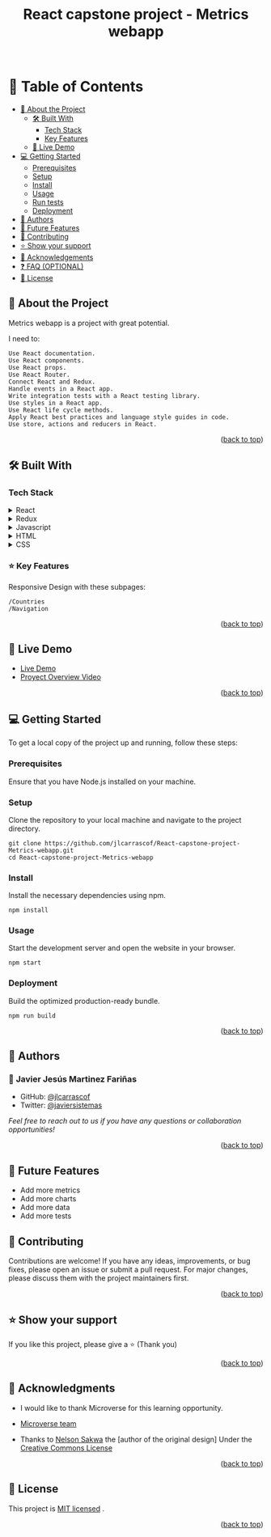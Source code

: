 <a name="readme-top"></a>
  
<div align="center">
  <br/>

  <h1><b>React capstone project - Metrics webapp</b></h1>

  <br/>
</div>

<!-- TABLE OF CONTENTS -->
# 📗 Table of Contents

- [📖 About the Project](#about-project)
  - [🛠 Built With](#built-with)
    - [Tech Stack](#tech-stack)
    - [Key Features](#key-features)
  - [🚀 Live Demo](#live-demo)
- [💻 Getting Started](#getting-started)
  - [Prerequisites](#prerequisites)
  - [Setup](#setup)
  - [Install](#install)
  - [Usage](#usage)
  - [Run tests](#run-tests)
  - [Deployment](#deployment)
- [👥 Authors](#authors)
- [🔭 Future Features](#future-features)
- [🤝 Contributing](#contributing)
- [⭐️ Show your support](#support)
- [🙏 Acknowledgements](#acknowledgements)
- [❓ FAQ (OPTIONAL)](#faq)
- [📝 License](#license)

<!-- DESCRIPTION -->
## 📖 About the Project <a name="#about-project"></a>

Metrics webapp is a project with great potential.

I need to:
 
    Use React documentation.
    Use React components.
    Use React props.
    Use React Router.
    Connect React and Redux.
    Handle events in a React app.
    Write integration tests with a React testing library.
    Use styles in a React app.
    Use React life cycle methods.
    Apply React best practices and language style guides in code.
    Use store, actions and reducers in React.


<p align="right">(<a href="#readme-top">back to top</a>)</p>

## 🛠 Built With <a name="built-with"></a>

### Tech Stack <a name="tech-stack"></a>

<details>
  <summary>React</summary>
  <ul>
    <li><a href="https://reactjs.org/">React.js</a></li>
  </ul>
</details>

<details>
  <summary>Redux</summary>
  <ul>
    <li><a href="#">Redux</a></li>
  </ul>
</details>
<details>
  <summary>Javascript</summary>
  <ul>
    <li><a href="#">Javascript</a></li>
  </ul>
</details>

<details>
<summary>HTML</summary>
  <ul>
    <li><a href="#">HTML</a></li>
  </ul>
</details>

<details>
<summary>CSS</summary>
  <ul>
    <li><a href="#">CSS</a></li>
  </ul>
</details>

<!-- FEATURES -->

### ⭐️ Key Features <a name="key-features"></a>

Responsive Design with these subpages:

    /Countries
    /Navigation

<p align="right">(<a href="#readme-top">back to top</a>)</p>

## 🚀 Live Demo <a name="live-demo"></a>

- [Live Demo](https://react-capstone-project-metrics-webapp-fawc.onrender.com)
- [Proyect Overview Video]()

<p align="right">(<a href="#readme-top">back to top</a>)</p>

<!-- GETTING STARTED -->
## 💻 Getting Started <a name="getting-started"></a>

To get a local copy of the project up and running, follow these steps:

### Prerequisites
Ensure that you have Node.js installed on your machine.

### Setup
Clone the repository to your local machine and navigate to the project directory.

```shell
git clone https://github.com/jlcarrascof/React-capstone-project-Metrics-webapp.git
cd React-capstone-project-Metrics-webapp
```

### Install
Install the necessary dependencies using npm.

```shell
npm install
```

### Usage
Start the development server and open the website in your browser.

```shell
npm start
```

### Deployment
Build the optimized production-ready bundle.

```shell
npm run build
```

<p align="right">(<a href="#readme-top">back to top</a>)</p>

<!-- AUTHORS -->
## 👥 Authors <a name="authors"></a>

### 👤 **Javier Jesús Martinez Fariñas**  

  - GitHub: [@jlcarrascof](https://github.com/jlcarrascof)
  - Twitter: [@javiersistemas](https://twitter.com/javiersistemas)

  _Feel free to reach out to us if you have any questions or collaboration opportunities!_


<p align="right">(<a href="#readme-top">back to top</a>)</p>

<!-- FUTURE FEATURES -->

## 🔭 Future Features <a name="future-features"></a>

- Add more metrics
- Add more charts
- Add more data
- Add more tests

<!-- CONTRIBUTING -->
## 🤝 Contributing <a name="contributing"></a>

Contributions are welcome! If you have any ideas, improvements, or bug fixes, please open an issue or submit a pull request. For major changes, please discuss them with the project maintainers first.

<p align="right">(<a href="#readme-top">back to top</a>)</p>

<!-- SUPPORT -->

## ⭐️ Show your support <a name="support"></a>

If you like this project, please give a ⭐️ (Thank you)

<p align="right">(<a href="#readme-top">back to top</a>)</p>

<!-- ACKNOWLEDGEMENTS -->

## 🙏 Acknowledgments <a name="acknowledgements"></a>

- I would like to thank Microverse for this learning opportunity.

- [Microverse team](https://microverse.org/)

- Thanks to [Nelson Sakwa](https://www.behance.net/sakwadesignstudio) the [author of the original design] Under the [Creative Commons License](https://creativecommons.org/licenses/by-nc/4.0/)

<p align="right">(<a href="#readme-top">back to top</a>)</p>


<!-- LICENSE -->
## 📝 License <a name="license"></a>

This project is [MIT licensed](/LICENSE.md) .

<p align="right">(<a href="#readme-top">back to top</a>)</p>